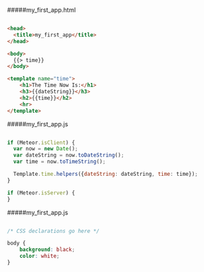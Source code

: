 #####my_first_app.html

```HTML

<head>
  <title>my_first_app</title>
</head>

<body>
  {{> time}}
</body>

<template name="time">
    <h1>The Time Now Is:</h1>
    <h3>{{dateString}}</h3>
    <h2>{{time}}</h2>
    <hr>
</template>

```


#####my_first_app.js

```JavaScript

if (Meteor.isClient) {
  var now = new Date();
  var dateString = now.toDateString();
  var time = now.toTimeString();

  Template.time.helpers({dateString: dateString, time: time});
}

if (Meteor.isServer) {
}

```


#####my_first_app.js

```CSS

/* CSS declarations go here */

body {
    background: black;
    color: white;
}

```